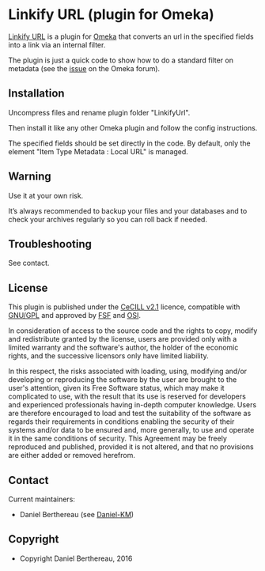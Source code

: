 Linkify URL (plugin for Omeka)
===================================

[Linkify URL] is a plugin for [Omeka] that converts an url in the specified
fields into a link via an internal filter.

The plugin is just a quick code to show how to do a standard filter on metadata
(see the [issue] on the Omeka forum).


Installation
------------

Uncompress files and rename plugin folder "LinkifyUrl".

Then install it like any other Omeka plugin and follow the config instructions.

The specified fields should be set directly in the code. By default, only the
element "Item Type Metadata : Local URL" is managed.


Warning
-------

Use it at your own risk.

It’s always recommended to backup your files and your databases and to check
your archives regularly so you can roll back if needed.


Troubleshooting
---------------

See contact.


License
-------

This plugin is published under the [CeCILL v2.1] licence, compatible with
[GNU/GPL] and approved by [FSF] and [OSI].

In consideration of access to the source code and the rights to copy, modify and
redistribute granted by the license, users are provided only with a limited
warranty and the software's author, the holder of the economic rights, and the
successive licensors only have limited liability.

In this respect, the risks associated with loading, using, modifying and/or
developing or reproducing the software by the user are brought to the user's
attention, given its Free Software status, which may make it complicated to use,
with the result that its use is reserved for developers and experienced
professionals having in-depth computer knowledge. Users are therefore encouraged
to load and test the suitability of the software as regards their requirements
in conditions enabling the security of their systems and/or data to be ensured
and, more generally, to use and operate it in the same conditions of security.
This Agreement may be freely reproduced and published, provided it is not
altered, and that no provisions are either added or removed herefrom.


Contact
-------

Current maintainers:

* Daniel Berthereau (see [Daniel-KM])


Copyright
---------

* Copyright Daniel Berthereau, 2016


[Linkify Url]: https://github.com/Daniel-KM/Omeka-plugin-LinkifyUrl
[Omeka]: https://omeka.org
[issue]: https://forum.omeka.org/t/importing-local-url-as-live-link-through-csv-import/1003
[CeCILL v2.1]: https://www.cecill.info/licences/Licence_CeCILL_V2.1-en.html
[GNU/GPL]: https://www.gnu.org/licenses/gpl-3.0.html
[FSF]: https://www.fsf.org
[OSI]: http://opensource.org
[Daniel-KM]: https://github.com/Daniel-KM "Daniel Berthereau"
